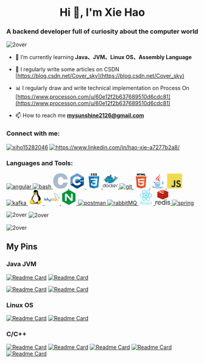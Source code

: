 <h1 align="center">Hi 👋, I'm Xie Hao</h1>
<h3 align="center">A backend developer full of curiosity about the computer world</h3>

<p align="left"> <img src="https://komarev.com/ghpvc/?username=2over&label=Profile%20views&color=0e75b6&style=flat" alt="2over" /> </p>

- 🌱 I’m currently learning **Java、JVM、Linux OS、Assembly Language**

- 📝 I regularly write some articles on CSDN [https://blog.csdn.net/Cover_sky](https://blog.csdn.net/Cover_sky)

- 📊 I regularly draw and write technical implementation on Process On [https://www.processon.com/u/60e12f2b637689510d6cdc81](https://www.processon.com/u/60e12f2b637689510d6cdc81)

- 📫 How to reach me **mysunshine2126@gmail.com**

<h3 align="left">Connect with me:</h3>
<p align="left">
<a href="https://twitter.com/xiho15282046" target="blank"><img align="center" src="https://raw.githubusercontent.com/rahuldkjain/github-profile-readme-generator/master/src/images/icons/Social/twitter.svg" alt="xiho15282046" height="30" width="40" /></a>
<a href="https://linkedin.com/in/https://www.linkedin.com/in/hao-xie-a7277b2a8/" target="blank"><img align="center" src="https://raw.githubusercontent.com/rahuldkjain/github-profile-readme-generator/master/src/images/icons/Social/linked-in-alt.svg" alt="https://www.linkedin.com/in/hao-xie-a7277b2a8/" height="30" width="40" /></a>

  
</p>

<h3 align="left">Languages and Tools:</h3>
<p align="left"> <a href="https://angular.io" target="_blank" rel="noreferrer"> <img src="https://angular.io/assets/images/logos/angular/angular.svg" alt="angular" width="40" height="40"/> </a> <a href="https://www.gnu.org/software/bash/" target="_blank" rel="noreferrer"> <img src="https://www.vectorlogo.zone/logos/gnu_bash/gnu_bash-icon.svg" alt="bash" width="40" height="40"/> </a> <a href="https://www.cprogramming.com/" target="_blank" rel="noreferrer"> <img src="https://raw.githubusercontent.com/devicons/devicon/master/icons/c/c-original.svg" alt="c" width="40" height="40"/> </a> <a href="https://www.w3schools.com/cpp/" target="_blank" rel="noreferrer"> <img src="https://raw.githubusercontent.com/devicons/devicon/master/icons/cplusplus/cplusplus-original.svg" alt="cplusplus" width="40" height="40"/> </a> <a href="https://www.w3schools.com/css/" target="_blank" rel="noreferrer"> <img src="https://raw.githubusercontent.com/devicons/devicon/master/icons/css3/css3-original-wordmark.svg" alt="css3" width="40" height="40"/> </a> <a href="https://www.docker.com/" target="_blank" rel="noreferrer"> <img src="https://raw.githubusercontent.com/devicons/devicon/master/icons/docker/docker-original-wordmark.svg" alt="docker" width="40" height="40"/> </a> <a href="https://git-scm.com/" target="_blank" rel="noreferrer"> <img src="https://www.vectorlogo.zone/logos/git-scm/git-scm-icon.svg" alt="git" width="40" height="40"/> </a> <a href="https://www.w3.org/html/" target="_blank" rel="noreferrer"> <img src="https://raw.githubusercontent.com/devicons/devicon/master/icons/html5/html5-original-wordmark.svg" alt="html5" width="40" height="40"/> </a> <a href="https://www.java.com" target="_blank" rel="noreferrer"> <img src="https://raw.githubusercontent.com/devicons/devicon/master/icons/java/java-original.svg" alt="java" width="40" height="40"/> </a> <a href="https://developer.mozilla.org/en-US/docs/Web/JavaScript" target="_blank" rel="noreferrer"> <img src="https://raw.githubusercontent.com/devicons/devicon/master/icons/javascript/javascript-original.svg" alt="javascript" width="40" height="40"/> </a> <a href="https://kafka.apache.org/" target="_blank" rel="noreferrer"> <img src="https://www.vectorlogo.zone/logos/apache_kafka/apache_kafka-icon.svg" alt="kafka" width="40" height="40"/> </a> <a href="https://www.linux.org/" target="_blank" rel="noreferrer"> <img src="https://raw.githubusercontent.com/devicons/devicon/master/icons/linux/linux-original.svg" alt="linux" width="40" height="40"/> </a> <a href="https://www.mysql.com/" target="_blank" rel="noreferrer"> <img src="https://raw.githubusercontent.com/devicons/devicon/master/icons/mysql/mysql-original-wordmark.svg" alt="mysql" width="40" height="40"/> </a> <a href="https://www.nginx.com" target="_blank" rel="noreferrer"> <img src="https://raw.githubusercontent.com/devicons/devicon/master/icons/nginx/nginx-original.svg" alt="nginx" width="40" height="40"/> </a> <a href="https://postman.com" target="_blank" rel="noreferrer"> <img src="https://www.vectorlogo.zone/logos/getpostman/getpostman-icon.svg" alt="postman" width="40" height="40"/> </a> <a href="https://www.rabbitmq.com" target="_blank" rel="noreferrer"> <img src="https://www.vectorlogo.zone/logos/rabbitmq/rabbitmq-icon.svg" alt="rabbitMQ" width="40" height="40"/> </a> <a href="https://reactjs.org/" target="_blank" rel="noreferrer"> <img src="https://raw.githubusercontent.com/devicons/devicon/master/icons/react/react-original-wordmark.svg" alt="react" width="40" height="40"/> </a> <a href="https://redis.io" target="_blank" rel="noreferrer"> <img src="https://raw.githubusercontent.com/devicons/devicon/master/icons/redis/redis-original-wordmark.svg" alt="redis" width="40" height="40"/> </a> <a href="https://spring.io/" target="_blank" rel="noreferrer"> <img src="https://www.vectorlogo.zone/logos/springio/springio-icon.svg" alt="spring" width="40" height="40"/> </a> </p>

<p><img align="left" src="https://github-readme-stats.vercel.app/api/top-langs?username=2over&show_icons=true&locale=en&layout=compact" alt="2over" /></p>

<p>&nbsp;<img align="center" src="https://github-readme-stats.vercel.app/api?username=2over&show_icons=true&locale=en" alt="2over" /></p>

<p><img align="center" src="https://github-readme-streak-stats.herokuapp.com/?user=2over&" alt="2over" /></p>




## My Pins

### Java JVM
[![Readme Card](https://github-readme-stats.vercel.app/api/pin/?username=2over&repo=XVM-cpp)](https://github.com/2over/XVM-cpp) 
[![Readme Card](https://github-readme-stats.vercel.app/api/pin/?username=2over&repo=XVM)](https://github.com/2over/XVM)

[![Readme Card](https://github-readme-stats.vercel.app/api/pin/?username=2over&repo=my-agent)](https://github.com/2over/my-agent) 
[![Readme Card](https://github-readme-stats.vercel.app/api/pin/?username=2over&repo=netty-rpc)](https://github.com/2over/netty-rpc) 

### Linux OS
[![Readme Card](https://github-readme-stats.vercel.app/api/pin/?username=2over&repo=my-multicore-x64)](https://github.com/2over/my-multicore-x64)
[![Readme Card](https://github-readme-stats.vercel.app/api/pin/?username=2over&repo=my-x86-os)](https://github.com/2over/my-x86-os)
### C/C++
[![Readme Card](https://github-readme-stats.vercel.app/api/pin/?username=2over&repo=nio-cpp)](https://github.com/2over/nio-cpp) 
[![Readme Card](https://github-readme-stats.vercel.app/api/pin/?username=2over&repo=my-sync)](https://github.com/2over/my-sync) 
[![Readme Card](https://github-readme-stats.vercel.app/api/pin/?username=2over&repo=my-three-color)](https://github.com/2over/my-three-color) 
[![Readme Card](https://github-readme-stats.vercel.app/api/pin/?username=2over&repo=template-interpreter-exec-flow)](https://github.com/2over/template-interpreter-exec-flow) 
[![Readme Card](https://github-readme-stats.vercel.app/api/pin/?username=2over&repo=my-memory-pool)](https://github.com/2over/my-memory-pool) 



